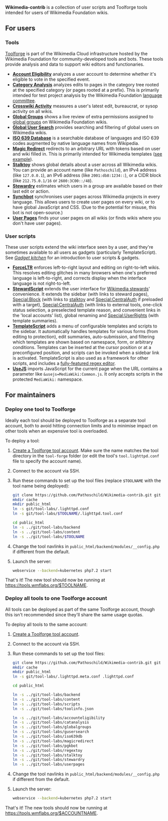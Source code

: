 **Wikimedia-contrib** is a collection of user scripts and Toolforge tools intended for users of Wikimedia Foundation wikis.

## For users
### Tools

[Toolforge](https://tools.wmflabs.org/) is part of the Wikimedia Cloud infrastructure hosted by the Wikimedia Foundation for community-developed tools and bots. These tools provide analysis and data to support wiki editors and functionaries.

* **[Account Eligibility](https://tools.wmflabs.org/meta/accounteligibility/)** analyzes a user account to determine whether it's eligible to vote in the specified event.
* **[Category Analysis](https://tools.wmflabs.org/meta/catanalysis/)** analyzes edits to pages in the category tree rooted at the specified category (or pages rooted at a prefix). This is primarily intended for test project analysis by the Wikimedia Foundation [language committee](https://meta.wikimedia.org/wiki/Language_committee).
* **[Crosswiki Activity](https://tools.wmflabs.org/meta/crossactivity/)** measures a user's latest edit, bureaucrat, or sysop activity on all wikis.
* **[Global Groups](https://tools.wmflabs.org/meta/globalgroups/)** shows a live review of extra permissions assigned to [global groups](https://meta.wikimedia.org/wiki/Steward_handbook#Globally_and_wiki_sets) on Wikimedia Foundation wikis.
* **[Global User Search](https://tools.wmflabs.org/meta/gusersearch/)** provides searching and filtering of global users on Wikimedia wikis.
* **[ISO 639 Database](https://tools.wmflabs.org/meta/iso639db/)** is a searchable database of languages and ISO 639 codes augmented by native language names from Wikipedia.
* **[Magic Redirect](https://tools.wmflabs.org/meta/magicredirect/)** redirects to an arbitrary URL with tokens based on user and wiki filled in. This is primarily intended for Wikimedia templates ([see example](https://tools.wmflabs.org/meta/magicredirect/?url=//{wiki.domain}/wiki/Special:UserRights/{user.name}@{wiki.name}&wiki=metawiki&user=Pathoschild)).
* **[Stalktoy](https://tools.wmflabs.org/meta/stalktoy/)** shows global details about a user across all Wikimedia wikis. You can provide an account name (like `Pathoschild`), an IPv4 address (like `127.0.0.1`), an IPv6 address (like `2001:db8:1234::`), or a CIDR block (like `212.75.0.1/16` or `2600:3C00::/48`).
* **[Stewardry](https://tools.wmflabs.org/meta/stewardry/)** estimates which users in a group are available based on their last edit or action.
* **[Synchbot](https://meta.wikimedia.org/wiki/User:Pathoschild/Scripts/Synchbot)** synchronises user pages across Wikimedia projects in every language. This allows users to create user pages on every wiki, or to have global JavaScript and CSS. (Due to the potential for misuse, this bot is not open-source.)
* **[User Pages](https://tools.wmflabs.org/meta/userpages/)** finds your user pages on all wikis (or finds wikis where you don't have user pages).

### User scripts

These user scripts extend the wiki interface seen by a user, and they're sometimes available to all users as gadgets (particularly TemplateScript). See _[Gadget kitchen](https://www.mediawiki.org/wiki/Gadget_kitchen)_ for an introduction to user scripts & gadgets.

* **[ForceLTR](https://meta.wikimedia.org/wiki/Force_ltr)** enforces left-to-right layout and editing on right-to-left wikis. This resolves editing glitches in many browsers when one's preferred language is left-to-right, and corrects display when the interface language is not right-to-left.
* **[StewardScript](https://meta.wikimedia.org/wiki/StewardScript)** extends the user interface for [Wikimedia stewards](https://meta.wikimedia.org/wiki/Stewards)' convenience. It extends the sidebar (with links to steward pages), [Special:Block](https://meta.wikimedia.org/wiki/Special:Block) (with links to [stalktoy](https://toolserver.org/~pathoschild/stalktoy/) and [Special:CentralAuth](https://meta.wikimedia.org/wiki/Special:CentralAuth) if preloaded with a target), [Special:CentralAuth](https://meta.wikimedia.org/wiki/Special:CentralAuth) (with links to external tools, one-click status selection, a preselected template reason, and convenient links in the 'local accounts' list), global renaming and [Special:UserRights](https://meta.wikimedia.org/wiki/Special:UserRights) (with template summaries).
* **[TemplateScript](https://meta.wikimedia.org/wiki/TemplateScript)** adds a menu of configurable templates and scripts to the sidebar. It automatically handles templates for various forms (from editing to protection), edit summaries, auto-submission, and filtering which templates are shown based on namespace, form, or arbitrary conditions. Templates can be inserted at the cursor position or at a preconfigured position, and scripts can be invoked when a sidebar link is activated. TemplateScript is also used as a framework for other scripts, and includes a [fully-featured regex editor](https://meta.wikimedia.org/wiki/User:Pathoschild/Scripts/TemplateScript#Regex_editor).
* **[UseJS](https://meta.wikimedia.org/wiki/UseJS)** imports JavaScript for the current page when the URL contains a parameter like `&usejs=MediaWiki:Common.js`. It only accepts scripts in the protected `MediaWiki:` namespace.

## For maintainers
### Deploy one tool to Toolforge
Ideally each tool should be deployed to Toolforge as a separate tool account, both to avoid hitting connection limits and to minimise impact on other tools when an expensive tool is overloaded.

To deploy a tool:

1. [Create a Toolforge tool account](https://wikitech.wikimedia.org/wiki/Portal:Toolforge/Tool_Accounts). Make sure the name matches the tool directory in the `tool-forge` folder (or edit the tool's `tool.lighttpd.conf` file to specify the account name).
2. Connect to the account via SSH.
3. Run these commands to set up the tool files (replace `$TOOLNAME` with the tool name being deployed):

   ```sh
   git clone https://github.com/Pathoschild/Wikimedia-contrib.git git
   mkdir cache
   mkdir public_html
   ln -s git/tool-labs/.lighttpd.conf
   ln -s git/tool-labs/$TOOLNAME/.lighttpd.tool.conf

   cd public_html
   ln -s ../git/tool-labs/backend
   ln -s ../git/tool-labs/content
   ln -s ../git/tool-labs/$TOOLNAME
   ```

4. Change the tool navlinks in `public_html/backend/modules/__config.php` if different from the default.
5. Launch the server:
   ```sh
   webservice --backend=kubernetes php7.2 start
   ```

That's it! The new tool should now be running at https://tools.wmflabs.org/$TOOLNAME.

### Deploy all tools to one Toolforge account
All tools can be deployed as part of the same Toolforge account, though this isn't recommended since they'll share the same usage quotas.

To deploy all tools to the same account:

1. [Create a Toolforge tool account](https://wikitech.wikimedia.org/wiki/Portal:Toolforge/Tool_Accounts).
2. Connect to the account via SSH.
3. Run these commands to set up the tool files:

   ```sh
   git clone https://github.com/Pathoschild/Wikimedia-contrib.git git
   mkdir cache
   mkdir public_html
   ln -s git/tool-labs/.lighttpd.meta.conf .lighttpd.conf

   cd public_html

   ln -s ../git/tool-labs/backend
   ln -s ../git/tool-labs/content
   ln -s ../git/tool-labs/scripts
   ln -s ../git/tool-labs/toolinfo.json

   ln -s ../git/tool-labs/accounteligibility
   ln -s ../git/tool-labs/catanalysis
   ln -s ../git/tool-labs/globalgroups
   ln -s ../git/tool-labs/gusersearch
   ln -s ../git/tool-labs/iso639db
   ln -s ../git/tool-labs/magicredirect
   ln -s ../git/tool-labs/pgkbot
   ln -s ../git/tool-labs/regextoy
   ln -s ../git/tool-labs/stalktoy
   ln -s ../git/tool-labs/stewardry
   ln -s ../git/tool-labs/userpages
   ```

4. Change the tool navlinks in `public_html/backend/modules/__config.php` if different from the default.
5. Launch the server:
   ```sh
   webservice --backend=kubernetes php7.2 start
   ```

That's it! The new tools should now be running at https://tools.wmflabs.org/$ACCOUNTNAME.